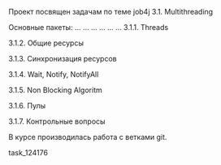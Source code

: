 Проект посвящен задачам по теме job4j  3.1. Multithreading

Основные пакеты:
...
...
...
...
...
...
3.1.1. Threads

3.1.2. Общие ресурсы

3.1.3. Синхронизация ресурсов

3.1.4. Wait, Notify, NotifyAll

3.1.5. Non Blocking Algoritm

3.1.6. Пулы

3.1.7. Контрольные вопросы

В курсе производилась работа с ветками git.

task_124176